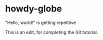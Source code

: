 # howdy-globe
"Hello, world!" is getting repetitive

This is an edit, for completing the Git tutorial.
